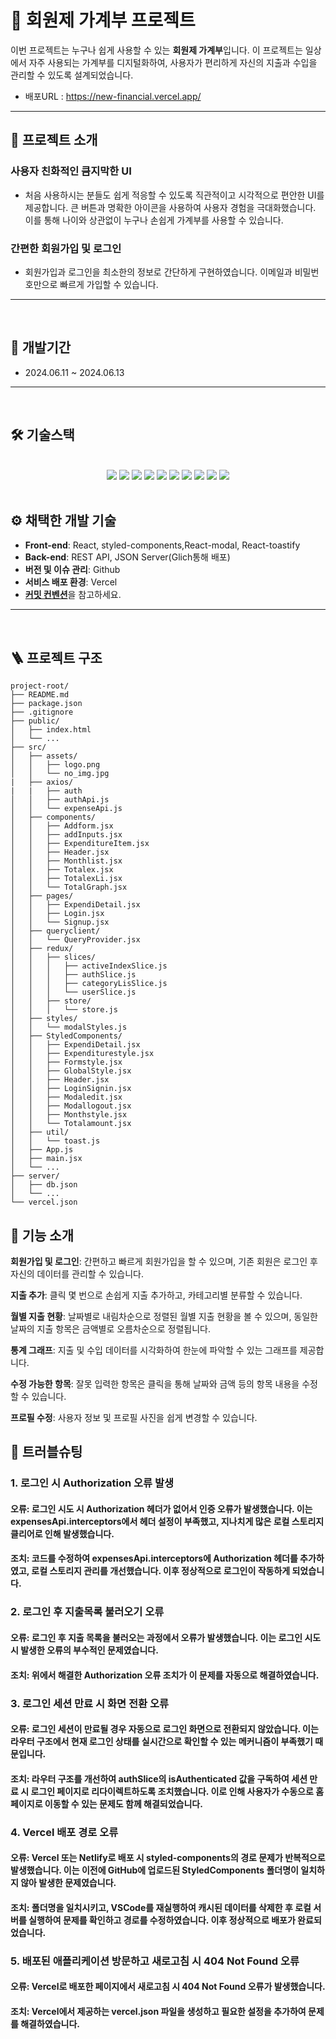 <h1>🏦 회원제 가계부 프로젝트</h1>

이번 프로젝트는 누구나 쉽게 사용할 수 있는 **회원제 가계부**입니다. 이 프로젝트는 일상에서 자주 사용되는 가계부를 디지털화하여, 사용자가 편리하게 자신의 지출과 수입을 관리할 수 있도록 설계되었습니다.

- 배포URL : https://new-financial.vercel.app/

---

## 📜 프로젝트 소개

    
### 사용자 친화적인 큼지막한 UI

- 처음 사용하시는 분들도 쉽게 적응할 수 있도록 직관적이고 시각적으로 편안한 UI를 제공합니다. 큰 버튼과 명확한 아이콘을 사용하여 사용자 경험을 극대화했습니다. 이를 통해 나이와 상관없이 누구나 손쉽게 가계부를 사용할 수 있습니다.

### 간편한 회원가입 및 로그인

- 회원가입과 로그인을 최소한의 정보로 간단하게 구현하였습니다. 이메일과 비밀번호만으로 빠르게 가입할 수 있습니다.

---
<br>

## 📅 개발기간
- 2024.06.11 ~ 2024.06.13

---

<br>

## 🛠️ 기술스택

<br>

<div align='center'>
<img src="https://img.shields.io/badge/html5-E34F26?style=for-the-badge&logo=html5&logoColor=white">
<img src="https://img.shields.io/badge/css3-1572B6?style=for-the-badge&logo=css3&logoColor=white">
<img src="https://img.shields.io/badge/javascript-F7DF1E?style=for-the-badge&logo=javascript&logoColor=white">
<img src="https://img.shields.io/badge/react-61DAFB?style=for-the-badge&logo=react&logoColor=white">
<img src="https://img.shields.io/badge/reactquery-FF4154?style=for-the-badge&logo=reactquery&logoColor=white">
<img src="https://img.shields.io/badge/styledcomponents-DB7093?style=for-the-badge&logo=styledcomponents&logoColor=white">
<img src="https://img.shields.io/badge/redux-764ABC?style=for-the-badge&logo=redux&logoColor=white">
<img src="https://img.shields.io/badge/vercel-000000?style=for-the-badge&logo=vercel&logoColor=white">
<img src="https://img.shields.io/badge/glitch-3333FF?style=for-the-badge&logo=glitch&logoColor=white">
<img src="https://img.shields.io/badge/visualstudiocode-007ACC?style=for-the-badge&logo=visualstudiocode&logoColor=white">
</div>

<br>



## ⚙️ 채택한 개발 기술

- **Front-end**: React, styled-components,React-modal, React-toastify
- **Back-end**: REST API, JSON Server(Glich통해 배포)
- **버전 및 이슈 관리**: Github
- **서비스 배포 환경**: Vercel
- [**커밋 컨벤션**](https://teamsparta.notion.site/Github-Rules-35366b3e27a941f496600797a3196c9f)을 참고하세요.

----
<br>

## 🪜 프로젝트 구조

```
project-root/
├── README.md
├── package.json
├── .gitignore
├── public/
│   ├── index.html
│   └── ...
├── src/
│   ├── assets/
│   │   ├── logo.png
│   │   └── no_img.jpg
|   ├── axios/
|   |   ├── auth
│   │   ├── authApi.js
│   │   └── expenseApi.js
│   ├── components/
│   │   ├── Addform.jsx
│   │   ├── addInputs.jsx
│   │   ├── ExpenditureItem.jsx
│   │   ├── Header.jsx
│   │   ├── Monthlist.jsx
│   │   ├── Totalex.jsx
│   │   ├── TotalexLi.jsx
│   │   └── TotalGraph.jsx
│   ├── pages/
│   │   ├── ExpendiDetail.jsx
│   │   ├── Login.jsx
│   │   └── Signup.jsx
│   ├── queryclient/
│   │   └── QueryProvider.jsx
│   ├── redux/
│   │   ├── slices/
│   │   │   ├── activeIndexSlice.js
│   │   │   ├── authSlice.js
│   │   │   ├── categoryLisSlice.js
│   │   │   └── userSlice.js
│   │   ├── store/
│   │   │   └── store.js
│   ├── styles/
│   │   └── modalStyles.js
│   ├── StyledComponents/
│   │   ├── ExpendiDetail.jsx
│   │   ├── Expenditurestyle.jsx
│   │   ├── Formstyle.jsx
│   │   ├── GlobalStyle.jsx
│   │   ├── Header.jsx
│   │   ├── LoginSignin.jsx
│   │   ├── Modaledit.jsx
│   │   ├── Modallogout.jsx
│   │   ├── Monthstyle.jsx
│   │   └── Totalamount.jsx
│   ├── util/
│   │   └── toast.js
│   ├── App.js
│   ├── main.jsx
│   └── ...
├── server/
│   ├── db.json
│   └── ...
└── vercel.json
```

## 📔 기능 소개

**회원가입 및 로그인**: 간편하고 빠르게 회원가입을 할 수 있으며, 기존 회원은 로그인 후 자신의 데이터를 관리할 수 있습니다.

**지출 추가**: 클릭 몇 번으로 손쉽게 지출 추가하고, 카테고리별 분류할 수 있습니다.

**월별 지출 현황**: 날짜별로 내림차순으로 정렬된 월별 지출 현황을 볼 수 있으며, 동일한 날짜의 지출 항목은 금액별로 오름차순으로 정렬됩니다.

**통계 그래프**: 지출 및 수입 데이터를 시각화하여 한눈에 파악할 수 있는 그래프를 제공합니다.

**수정 가능한 항목**: 잘못 입력한 항목은 클릭을 통해 날짜와 금액 등의 항목 내용을 수정할 수 있습니다.

**프로필 수정**: 사용자 정보 및 프로필 사진을 쉽게 변경할 수 있습니다.

## 🔧 트러블슈팅
### 1. 로그인 시 Authorization 오류 발생
#### **오류**: 로그인 시도 시 Authorization 헤더가 없어서 인증 오류가 발생했습니다. 이는 expensesApi.interceptors에서 헤더 설정이 부족했고, 지나치게 많은 로컬 스토리지 클리어로 인해 발생했습니다.
#### **조치**: 코드를 수정하여 expensesApi.interceptors에 Authorization 헤더를 추가하였고, 로컬 스토리지 관리를 개선했습니다. 이후 정상적으로 로그인이 작동하게 되었습니다.
### 2. 로그인 후 지출목록 불러오기 오류
#### **오류**: 로그인 후 지출 목록을 불러오는 과정에서 오류가 발생했습니다. 이는 로그인 시도 시 발생한 오류의 부수적인 문제였습니다.
#### **조치**: 위에서 해결한 Authorization 오류 조치가 이 문제를 자동으로 해결하였습니다.
### 3. 로그인 세션 만료 시 화면 전환 오류
#### **오류**: 로그인 세션이 만료될 경우 자동으로 로그인 화면으로 전환되지 않았습니다. 이는 라우터 구조에서 현재 로그인 상태를 실시간으로 확인할 수 있는 메커니즘이 부족했기 때문입니다.
#### **조치**: 라우터 구조를 개선하여 authSlice의 isAuthenticated 값을 구독하여 세션 만료 시 로그인 페이지로 리다이렉트하도록 조치했습니다. 이로 인해 사용자가 수동으로 홈페이지로 이동할 수 있는 문제도 함께 해결되었습니다.
### 4. Vercel 배포 경로 오류
#### **오류**: Vercel 또는 Netlify로 배포 시 styled-components의 경로 문제가 반복적으로 발생했습니다. 이는 이전에 GitHub에 업로드된 StyledComponents 폴더명이 일치하지 않아 발생한 문제였습니다.
#### **조치**: 폴더명을 일치시키고, VSCode를 재실행하여 캐시된 데이터를 삭제한 후 로컬 서버를 실행하여 문제를 확인하고 경로를 수정하였습니다. 이후 정상적으로 배포가 완료되었습니다.
### 5. 배포된 애플리케이션 방문하고 새로고침 시 404 Not Found 오류
#### **오류**: Vercel로 배포한 페이지에서 새로고침 시 404 Not Found 오류가 발생했습니다.
#### **조치**: Vercel에서 제공하는 vercel.json 파일을 생성하고 필요한 설정을 추가하여 문제를 해결하였습니다.
